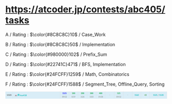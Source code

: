 # https://atcoder.jp/contests/abc405/tasks

A / Rating : $\color{#8C8C8C}10$ / Case_Work

B / Rating : $\color{#8C8C8C}50$ / Implementation

C / Rating : $\color{#980000}102$ / Prefix_Sum

D / Rating : $\color{#22741C}471$ / BFS, Implementation

E / Rating : $\color{#24FCFF}1259$ / Math, Combinatorics

F / Rating : $\color{#24FCFF}1588$ / Segment_Tree, Offline_Query, Sorting

![My Image](https://github.com/kss418/Atcoder/blob/main/ABC/Images/Standings/405.png)
